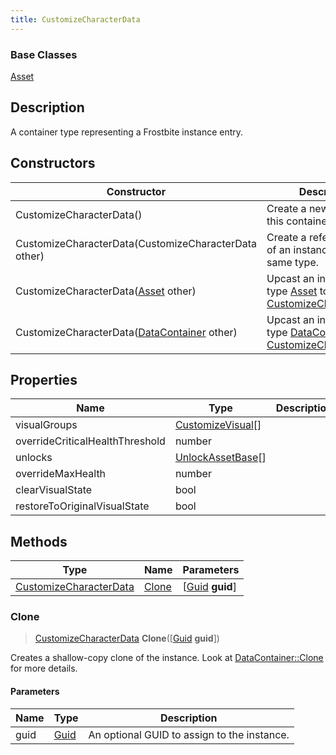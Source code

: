 ```yaml
---
title: CustomizeCharacterData
---
```

### Base Classes

[Asset](Asset)

## Description

A container type representing a Frostbite instance entry.

## Constructors

| Constructor                                                                       | Description                                                                                                                         |
| --------------------------------------------------------------------------------- | ----------------------------------------------------------------------------------------------------------------------------------- |
| CustomizeCharacterData()                                                          | Create a new instance of this container type.                                                                                       |
| CustomizeCharacterData(CustomizeCharacterData other)                              | Create a reference copy of an instance of the same type.                                                                            |
| CustomizeCharacterData([Asset](Asset) other)                                      | Upcast an instance of type [Asset](Asset) to [CustomizeCharacterData](CustomizeCharacterData).                                      |
| CustomizeCharacterData([DataContainer](/vext/ref/shared/class/datacontainer) other) | Upcast an instance of type [DataContainer](/vext/ref/shared/class/datacontainer) to [CustomizeCharacterData](CustomizeCharacterData). |

## Properties

| Name                            | Type                                   | Description |
| ------------------------------- | -------------------------------------- | ----------- |
| visualGroups                    | [CustomizeVisual](CustomizeVisual)\[\] |             |
| overrideCriticalHealthThreshold | number                                 |             |
| unlocks                         | [UnlockAssetBase](UnlockAssetBase)\[\] |             |
| overrideMaxHealth               | number                                 |             |
| clearVisualState                | bool                                   |             |
| restoreToOriginalVisualState    | bool                                   |             |

## Methods

| Type                                             | Name            | Parameters                                     |
| ------------------------------------------------ | --------------- | ---------------------------------------------- |
| [CustomizeCharacterData](CustomizeCharacterData) | [Clone](#clone) | \[[Guid](/vext/ref/shared/class/guid) **guid**\] |

### Clone

> [CustomizeCharacterData](CustomizeCharacterData) **Clone**(\[[Guid](/vext/ref/shared/class/guid) **guid**\])

Creates a shallow-copy clone of the instance. Look at [DataContainer::Clone](/vext/ref/shared/class/datacontainer#clone) for more details.

#### Parameters

| Name | Type         | Description                                 |
| ---- | ------------ | ------------------------------------------- |
| guid | [Guid](Guid) | An optional GUID to assign to the instance. |
